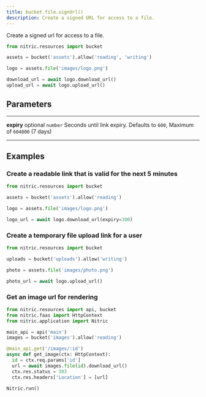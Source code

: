 ```yaml
---
title: bucket.file.signUrl()
description: Create a signed URL for access to a file.
---
```


Create a signed url for access to a file.

```python
from nitric.resources import bucket

assets = bucket('assets').allow('reading', 'writing')

logo = assets.file('images/logo.png')

download_url = await logo.download_url()
upload_url = await logo.upload_url()
```

## Parameters

---

**expiry** optional `number`
Seconds until link expiry. Defaults to `600`, Maximum of `604800` (7 days)

---

## Examples

### Create a readable link that is valid for the next 5 minutes

```python
from nitric.resources import bucket

assets = bucket('assets').allow('reading')

logo = assets.file('images/logo.png')

logo_url = await logo.download_url(expiry=300)
```

### Create a temporary file upload link for a user

```python
from nitric.resources import bucket

uploads = bucket('uploads').allow('writing')

photo = assets.file('images/photo.png')

photo_url = await logo.upload_url()
```

### Get an image url for rendering

```python
from nitric.resources import api, bucket
from nitric.faas import HttpContext
from nitric.application import Nitric

main_api = api('main')
images = bucket('images').allow('reading')

@main_api.get('/images/:id')
async def get_image(ctx: HttpContext):
  id = ctx.req.params['id']
  url = await images.file(id).download_url()
  ctx.res.status = 303
  ctx.res.headers['Location'] = [url]

Nitric.run()
```
